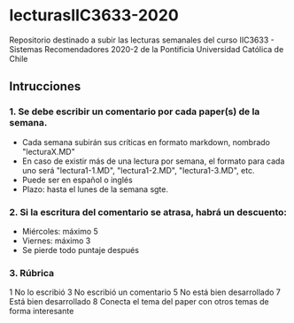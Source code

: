 # lecturasIIC3633-2020
Repositorio destinado a subir las lecturas semanales del curso IIC3633 - Sistemas Recomendadores 2020-2 de la Pontificia Universidad Católica de Chile

## Intrucciones
### 1. Se debe escribir un comentario por cada paper(s) de la semana. 
  - Cada semana subirán sus críticas en formato markdown, nombrado "lecturaX.MD"
  - En caso de existir más de una lectura por semana, el formato para cada uno será "lectura1-1.MD",  "lectura1-2.MD",  "lectura1-3.MD", etc.
  - Puede ser en español o inglés
  - Plazo: hasta el lunes de la semana sgte.
 
### 2. Si la escritura del comentario se atrasa, habrá un descuento:
  - Miércoles: máximo 5
  - Viernes: máximo 3
  - Se pierde todo puntaje después

### 3. Rúbrica
1 No lo escribió
3 No escribió un comentario
5 No está bien desarrollado
7 Está bien desarrollado
8 Conecta el tema del paper con otros temas de forma interesante
